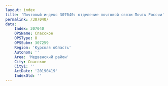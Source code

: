 ```yaml
---
layout: index
title: 'Почтовый индекс 307040: отделение почтовой связи Почты России'
permalink: /307040/
data:
    Index: 307040
    OPSName: Спасское
    OPSType: О
    OPSSubm: 307259
    Region: 'Курская область'
    Autonom: ''
    Area: 'Медвенский район'
    City: Спасское
    City1: ''
    ActDate: '20190419'
    IndexOld: ''
---
```

